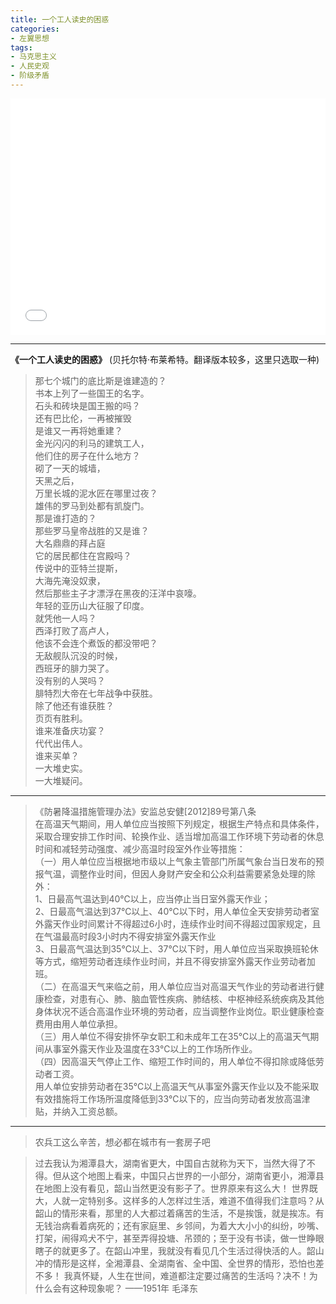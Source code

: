 ```yaml
---
title: 一个工人读史的困惑
categories:
- 左翼思想
tags:
- 马克思主义
- 人民史观
- 阶级矛盾
---
```



<div style="position: relative; width: 100%; height: 0; padding-bottom: 75%;">
    <iframe src="//player.bilibili.com/player.html?aid=386440715&bvid=BV1ud4y1U7mM&cid=787143336&page=1"  scrolling="no" border="0" frameborder="no" framespacing="0" allowfullscreen="true" style="position: absolute; width: 100%; height: 100%; left: 0; top: 0;"></iframe>
</div>

---

**《一个工人读史的困惑》**
(贝托尔特·布莱希特。翻译版本较多，这里只选取一种)

>   那七个城门的底比斯是谁建造的？<br>
    书本上列了一些国王的名字。<br>
    石头和砖块是国王搬的吗？<br>
    还有巴比伦，一再被摧毁<br>
    是谁又一再将她重建？<br>
    金光闪闪的利马的建筑工人，<br>
    他们住的房子在什么地方？<br>
    砌了一天的城墙，<br>
    天黑之后，<br>
    万里长城的泥水匠在哪里过夜？<br>
    雄伟的罗马到处都有凯旋门。<br>
    那是谁打造的？<br>
    那些罗马皇帝战胜的又是谁？<br>
    大名鼎鼎的拜占庭<br>
    它的居民都住在宫殿吗？<br>
    传说中的亚特兰提斯，<br>
    大海先淹没奴隶，<br>
    然后那些主子才漂浮在黑夜的汪洋中哀嚎。<br>
    年轻的亚历山大征服了印度。<br>
    就凭他一人吗？<br>
    西泽打败了高卢人，<br>
    他该不会连个煮饭的都没带吧？<br>
    无敌舰队沉没的时候，<br>
    西班牙的腓力哭了。<br>
    没有别的人哭吗？<br>
    腓特烈大帝在七年战争中获胜。<br>
    除了他还有谁获胜？<br>
    页页有胜利。<br>
    谁来准备庆功宴？<br>
    代代出伟人。<br>
    谁来买单？<br>
    一大堆史实。<br>
    一大堆疑问。<br>

---
>   《防暑降温措施管理办法》安监总安健[2012]89号第八条<br>
    在高温天气期间，用人单位应当按照下列规定，根据生产特点和具体条件，采取合理安排工作时间、轮换作业、适当增加高温工作环境下劳动者的休息时间和减轻劳动强度、减少高温时段室外作业等措施：<br>
    （一）用人单位应当根据地市级以上气象主管部门所属气象台当日发布的预报气温，调整作业时间，但因人身财产安全和公众利益需要紧急处理的除外：<br>
    1、日最高气温达到40℃以上，应当停止当日室外露天作业；<br>
    2、日最高气温达到37℃以上、40℃以下时，用人单位全天安排劳动者室外露天作业时间累计不得超过6小时，连续作业时间不得超过国家规定，且在气温最高时段3小时内不得安排室外露天作业<br>
    3、日最高气温达到35℃以上、37℃以下时，用人单位应当采取换班轮休等方式，缩短劳动者连续作业时间，并且不得安排室外露天作业劳动者加班。<br>
    （二）在高温天气来临之前，用人单位应当对高温天气作业的劳动者进行健康检查，对患有心、肺、脑血管性疾病、肺结核、中枢神经系统疾病及其他身体状况不适合高温作业环境的劳动者，应当调整作业岗位。职业健康检查费用由用人单位承担。<br>
    （三）用人单位不得安排怀孕女职工和未成年工在35℃以上的高温天气期间从事室外露天作业及温度在33℃以上的工作场所作业。<br>
    （四）因高温天气停止工作、缩短工作时间的，用人单位不得扣除或降低劳动者工资。<br>
    用人单位安排劳动者在35℃以上高温天气从事室外露天作业以及不能采取有效措施将工作场所温度降低到33℃以下的，应当向劳动者发放高温津贴，并纳入工资总额。<br>

---

> 农兵工这么辛苦，想必都在城市有一套房子吧

> 过去我认为湘潭县大，湖南省更大，中国自古就称为天下，当然大得了不得。但从这个地图上看来，中国只占世界的一小部分，湖南省更小，湘潭县在地图上没有看见，韶山当然更没有影子了。世界原来有这么大！
世界既大，人就一定特别多。这样多的人怎样过生活，难道不值得我们注意吗？从韶山的情形来看，那里的人大都过着痛苦的生活，不是挨饿，就是挨冻。有无钱治病看着病死的；还有家庭里、乡邻间，为着大大小小的纠纷，吵嘴、打架，闹得鸡犬不宁，甚至弄得投塘、吊颈的；至于没有书读，做一世睁眼瞎子的就更多了。在韶山冲里，我就没有看见几个生活过得快活的人。韶山冲的情形是这样，全湘潭县、全湖南省、全中国、全世界的情形，恐怕也差不多！
我真怀疑，人生在世间，难道都注定要过痛苦的生活吗？决不！为什么会有这种现象呢？
——1951年 毛泽东
